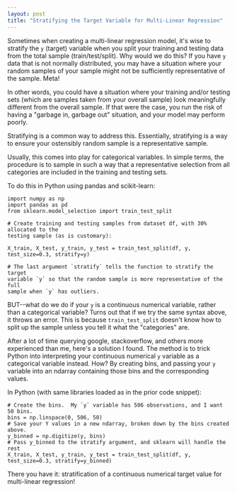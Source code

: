```yaml
---
layout: post
title: "Stratifying the Target Variable for Multi-Linear Regression"
---
```

Sometimes when creating a multi-linear regression model, it's wise to stratify the `y` (target) variable when you split your training and testing data from the total sample (train/test/split).  Why would we do this?  If you have `y` data that is not normally distributed, you may have a situation where your random samples of your sample might not be sufficiently representative of the sample.  Meta!

In other words, you could have a situation where your training and/or testing sets (which are samples taken from your overall sample) look meaningfully different from the overall sample.  If that were the case, you run the risk of having a "garbage in, garbage out" situation, and your model may perform poorly.  

Stratifying is a common way to address this.  Essentially, stratifying is a way to ensure your ostensibly random sample is a representative sample.  

Usually, this comes into play for categorical variables.  In simple terms, the procedure is to sample in such a way that a representative selection from all categories are included in the training and testing sets.

To do this in Python using pandas and scikit-learn:

    import numpy as np
    import pandas as pd
    from sklearn.model_selection import train_test_split

    # Create training and testing samples from dataset df, with 30% allocated to the
    testing sample (as is customary):

    X_train, X_test, y_train, y_test = train_test_split(df, y, test_size=0.3, stratify=y)

    # The last argument `stratify` tells the function to stratify the target
    variable `y` so that the random sample is more representative of the full
    sample when `y` has outliers.

BUT--what do we do if your `y` is a continuous numerical variable, rather than a categorical variable?  Turns out that if we try the same syntax above, it throws an error.  This is because `train_test_split` doesn't know how to split up the sample unless you tell it what the "categories" are.

After a lot of time querying google, stackoverflow, and others more experienced than me, here's a solution I found.  The method is to trick Python into interpreting your continuous numerical `y` variable as a categorical variable instead.  How?  By creating bins, and passing your `y` variable into an ndarray containing those bins and the corresponding values.

In Python (with same libraries loaded as in the prior code snippet):

    # Create the bins.  My `y` variable has 506 observations, and I want 50 bins.
    bins = np.linspace(0, 506, 50)
    # Save your Y values in a new ndarray, broken down by the bins created above.
    y_binned = np.digitize(y, bins)
    # Pass y_binned to the stratify argument, and sklearn will handle the rest
    X_train, X_test, y_train, y_test = train_test_split(df, y, test_size=0.3, stratify=y_binned)

There you have it: stratification of a continuous numerical target value for multi-linear regression!
